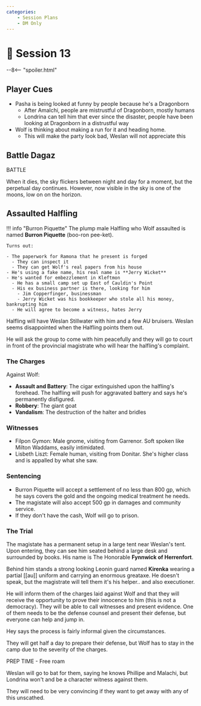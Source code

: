 ```yaml
---
categories:
    - Session Plans
    - DM Only
---
```


# 🔐 Session 13

--8<-- "spoiler.html"

## Player Cues

- Pasha is being looked at funny by people because he's a Dragonborn
  - After Amalchi, people are mistrustful of Dragonborn, mostly humans
  - Londrina can tell him that ever since the disaster, people have been looking at Dragonborn in a distrustful way
- Wolf is thinking about making a run for it and heading home.
  - This will make the party look bad, Weslan will not appreciate this

## Battle Dagaz

BATTLE

When it dies, the sky flickers between night and day for a moment, but the perpetual day continues. However, now visible in the sky is one of the moons, low on on the horizon.

## Assaulted Halfling

!!! info "Burron Piquette"
    The plump male Halfling who Wolf assaulted is named **Burron Piquette** (boo-ron pee-ket).

    Turns out:

    - The paperwork for Ramona that he present is forged
      - They can inspect it
      - They can get Wolf's real papers from his house
    - He's using a fake name, his real name is **Jerry Wicket**
    - He's wanted for embezzlement in Kleftmon
      - He has a small camp set up East of Cauldin's Point
      - His ex business partner is there, looking for him
        - Jim Copperfinger, businessman
        - Jerry Wicket was his bookkeeper who stole all his money, bankrupting him
      - He will agree to become a witness, hates Jerry

Halfling will have Weslan Stillwater with him and a few AU bruisers. Weslan seems disappointed when the Halfling points them out.

He will ask the group to come with him peacefully and they will go to court in front of the provincial magistrate who will hear the halfling's complaint.

### The Charges

Against Wolf:

- **Assault and Battery**: The cigar extinguished upon the halfling's forehead. The halfling will push for aggravated battery and says he's permanently disfigured.
- **Robbery**: The giant goat
- **Vandalism**: The destruction of the halter and bridles

### Witnesses

- Filpon Gymon: Male gnome, visiting from Garrenor. Soft spoken like Milton Waddams, easily intimidated.
- Lisbeth Liszt: Female human, visiting from Donitar. She's higher class and is appalled by what she saw.

### Sentencing

- Burron Piquette will accept a settlement of no less than 800 gp, which he says covers the gold and the ongoing medical treatment he needs.
- The magistate will also accept 500 gp in damages and community service.
- If they don't have the cash, Wolf will go to prison.

### The Trial

The magistate has a permanent setup in a large tent near Weslan's tent. Upon entering, they can see him seated behind a large desk and surrounded by books. His name is The Honorable **Fynnwick of Herrenfort**.

Behind him stands a strong looking Leonin guard named **Kirenka** wearing a partial [[au]] uniform and carrying an enormous greataxe. He doesn't speak, but the magistrate will tell them it's his helper.. and also executioner.

He will inform them of the charges laid against Wolf and that they will receive the opportunity to prove their innocence to him (this is not a democracy). They will be able to call witnesses and present evidence. One of them needs to be the defense counsel and present their defense, but everyone can help and jump in.

Hey says the process is fairly informal given the circumstances.

They will get half a day to prepare their defense, but Wolf has to stay in the camp due to the severity of the charges.

PREP TIME - Free roam

Weslan will go to bat for them, saying he knows Phillipe and Malachi, but Londrina won't and be a character witness against them.

They will need to be very convincing if they want to get away with any of this unscathed.
